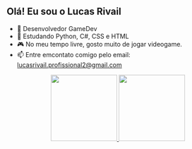 ## Olá! Eu sou o Lucas Rivail
- :telescope: Desenvolvedor GameDev
- :seedling: Estudando Python, C#, CSS e HTML
- :video_game: No meu tempo livre, gosto muito de jogar videogame.
- :mailbox: Entre emcontato comigo pelo email: lucasrivail.profissional2@gmail.com

<div align="center">
  <a href="https://github.com/HYZIN-1">
  <img height="150em" src="https://github-readme-stats.vercel.app/api?username=HYZIN-1&show_icons=true&theme=dark&include_all_commits=true&count_private=true"/>
  <img height="150em" src="https://github-readme-stats.vercel.app/api/top-langs/?username=HYZIN-1&layout=compact&langs_count=7&theme=dark"/>
</div>
 
  ## 
